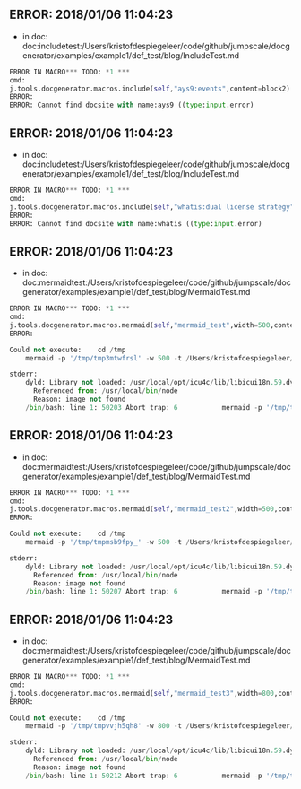 ## ERROR: 2018/01/06 11:04:23

- in doc: doc:includetest:/Users/kristofdespiegeleer/code/github/jumpscale/docgenerator/examples/example1/def_test/blog/IncludeTest.md

```python
ERROR IN MACRO*** TODO: *1 ***
cmd:
j.tools.docgenerator.macros.include(self,"ays9:events",content=block2)
ERROR:
ERROR: Cannot find docsite with name:ays9 ((type:input.error)
```

## ERROR: 2018/01/06 11:04:23

- in doc: doc:includetest:/Users/kristofdespiegeleer/code/github/jumpscale/docgenerator/examples/example1/def_test/blog/IncludeTest.md

```python
ERROR IN MACRO*** TODO: *1 ***
cmd:
j.tools.docgenerator.macros.include(self,"whatis:dual license strategy",content=block2)
ERROR:
ERROR: Cannot find docsite with name:whatis ((type:input.error)
```

## ERROR: 2018/01/06 11:04:23

- in doc: doc:mermaidtest:/Users/kristofdespiegeleer/code/github/jumpscale/docgenerator/examples/example1/def_test/blog/MermaidTest.md

```python
ERROR IN MACRO*** TODO: *1 ***
cmd:
j.tools.docgenerator.macros.mermaid(self,"mermaid_test",width=500,content=block2)
ERROR:

Could not execute:    cd /tmp
    mermaid -p '/tmp/tmp3mtwfrsl' -w 500 -t /Users/kristofdespiegeleer/code/github/jumpscale/docgenerator/macros/cs.css

stderr:
    dyld: Library not loaded: /usr/local/opt/icu4c/lib/libicui18n.59.dylib
      Referenced from: /usr/local/bin/node
      Reason: image not found
    /bin/bash: line 1: 50203 Abort trap: 6           mermaid -p '/tmp/tmp3mtwfrsl' -w 500 -t /Users/kristofdespiegeleer/code/github/jumpscale/docgenerator/macros/cs.css


```

## ERROR: 2018/01/06 11:04:23

- in doc: doc:mermaidtest:/Users/kristofdespiegeleer/code/github/jumpscale/docgenerator/examples/example1/def_test/blog/MermaidTest.md

```python
ERROR IN MACRO*** TODO: *1 ***
cmd:
j.tools.docgenerator.macros.mermaid(self,"mermaid_test2",width=500,content=block2)
ERROR:

Could not execute:    cd /tmp
    mermaid -p '/tmp/tmpmsb9fpy_' -w 500 -t /Users/kristofdespiegeleer/code/github/jumpscale/docgenerator/macros/cs.css

stderr:
    dyld: Library not loaded: /usr/local/opt/icu4c/lib/libicui18n.59.dylib
      Referenced from: /usr/local/bin/node
      Reason: image not found
    /bin/bash: line 1: 50207 Abort trap: 6           mermaid -p '/tmp/tmpmsb9fpy_' -w 500 -t /Users/kristofdespiegeleer/code/github/jumpscale/docgenerator/macros/cs.css


```

## ERROR: 2018/01/06 11:04:23

- in doc: doc:mermaidtest:/Users/kristofdespiegeleer/code/github/jumpscale/docgenerator/examples/example1/def_test/blog/MermaidTest.md

```python
ERROR IN MACRO*** TODO: *1 ***
cmd:
j.tools.docgenerator.macros.mermaid(self,"mermaid_test3",width=800,content=block2)
ERROR:

Could not execute:    cd /tmp
    mermaid -p '/tmp/tmpvvjh5qh8' -w 800 -t /Users/kristofdespiegeleer/code/github/jumpscale/docgenerator/macros/cs.css

stderr:
    dyld: Library not loaded: /usr/local/opt/icu4c/lib/libicui18n.59.dylib
      Referenced from: /usr/local/bin/node
      Reason: image not found
    /bin/bash: line 1: 50212 Abort trap: 6           mermaid -p '/tmp/tmpvvjh5qh8' -w 800 -t /Users/kristofdespiegeleer/code/github/jumpscale/docgenerator/macros/cs.css


```

